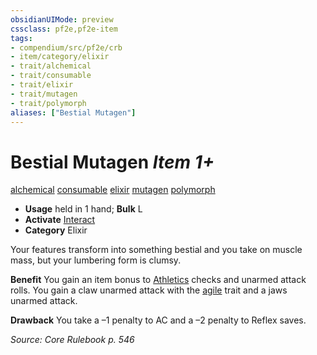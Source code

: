 ```yaml
---
obsidianUIMode: preview
cssclass: pf2e,pf2e-item
tags:
- compendium/src/pf2e/crb
- item/category/elixir
- trait/alchemical
- trait/consumable
- trait/elixir
- trait/mutagen
- trait/polymorph
aliases: ["Bestial Mutagen"]
---
```

# Bestial Mutagen *Item 1+*  
[alchemical](../../../rules/traits/alchemical.md)  [consumable](../../../rules/traits/consumable.md)  [elixir](../../../rules/traits/elixir.md)  [mutagen](../../../rules/traits/mutagen.md)  [polymorph](../../../rules/traits/polymorph.md)  

- **Usage** held in 1 hand; **Bulk** L
- **Activate** [Interact](../../../rules/actions/interact.md)
- **Category** Elixir

Your features transform into something bestial and you take on muscle mass, but your lumbering form is clumsy.

**Benefit** You gain an item bonus to [Athletics](../../skills.md#Athletics) checks and unarmed attack rolls. You gain a claw unarmed attack with the [agile](../../../rules/traits/agile.md) trait and a jaws unarmed attack.

**Drawback** You take a –1 penalty to AC and a –2 penalty to Reflex saves.

*Source: Core Rulebook p. 546*